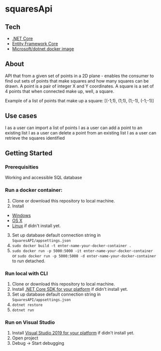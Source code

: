 # squaresApi

## Tech
- [.NET Core](https://www.microsoft.com/net/core/platform)
- [Entity Framework Core](https://docs.microsoft.com/en-us/ef/core/)
- [Microsoft/dotnet docker image](https://hub.docker.com/r/microsoft/dotnet/)

## About
API that from a given set of points in a 2D plane - enables the consumer to find out sets of points that make squares and how many squares can be drawn. A point is a pair of integer X and Y coordinates. A square is a set of 4 points that when connected make up, well, a square.

Example of a list of points that make up a square:
[(-1;1), (1;1), (1;-1), (-1;-1)]

## Use cases
I as a user can import a list of points
I as a user can add a point to an existing list
I as a user can delete a point from an existing list
I as a user can retrieve the squares identified

## Getting Started

### Prerequisities

Working and accessible SQL database

### Run a docker container:
1. Clone or download this repository to local machine.
2. Install 
* [Windows](https://docs.docker.com/windows/started)
* [OS X](https://docs.docker.com/mac/started/)
* [Linux](https://docs.docker.com/linux/started/) if didn't install yet.
3. Set up database default connection string in `SquaresAPI/appsettings.json`
4. `sudo docker build -t enter-name-your-docker-container .`
5. `sudo docker run -p 5000:5000 -it enter-name-your-docker-container` or `sudo docker run -p 5000:5000 -d enter-name-your-docker-container` to run detached.

### Run local with CLI
1. Clone or download this repository to local machine.
2. Install [.NET Core SDK for your platform](https://www.microsoft.com/net/core#windowscmd) if didn't install yet.
3. Set up database default connection string in `SquaresAPI/appsettings.json`
4. `dotnet restore`
5. `dotnet run`

### Run on Visual Studio
1. Install [Visual Studio 2019 for your platform](https://www.visualstudio.com/vs/) if didn't install yet.
2. Open project
3. Debug -> Start debugging

